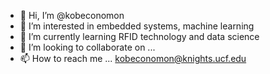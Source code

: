 - 👋 Hi, I’m @kobeconomon
- 👀 I’m interested in embedded systems, machine learning
- 🌱 I’m currently learning RFID technology and data science
- 💞️ I’m looking to collaborate on ...
- 📫 How to reach me ... kobeconomon@knights.ucf.edu

<!---
kobeconomon/kobeconomon is a ✨ special ✨ repository because its `README.md` (this file) appears on your GitHub profile.
You can click the Preview link to take a look at your changes.
--->
